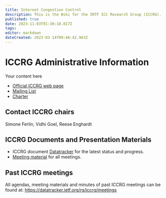 ```yaml
---
title: Internet Congestion Control
description: This is the Wiki for the IRTF ICC Research Group (ICCRG).
published: true
date: 2023-11-03T01:30:10.017Z
tags: 
editor: markdown
dateCreated: 2023-03-14T09:46:42.963Z
---
```


# ICCRG Administrative Information
Your content here

- [Official ICCRG web page](http://irtf.org/iccrg)
- [Mailing List](http://irtf.org/mailman/listinfo/iccrg)
- [Charter](https://datatracker.ietf.org/rg/iccrg/charter/)


## Contact ICCRG chairs
Simone Ferlin, Vidhi Goel, Reese Enghardt


## ICCRG Documents and Presentation Materials
- ICCRG document [Datatracker](https://datatracker.ietf.org/rg/iccrg/) for the latest status and progress.
- [Meeting material](https://datatracker.ietf.org/rg/iccrg/meetings/) for all meetings.


## Past ICCRG meetings
All agendas, meeting materials and minutes of past ICCRG meetings can be found at: https://datatracker.ietf.org/rg/iccrg/meetings
